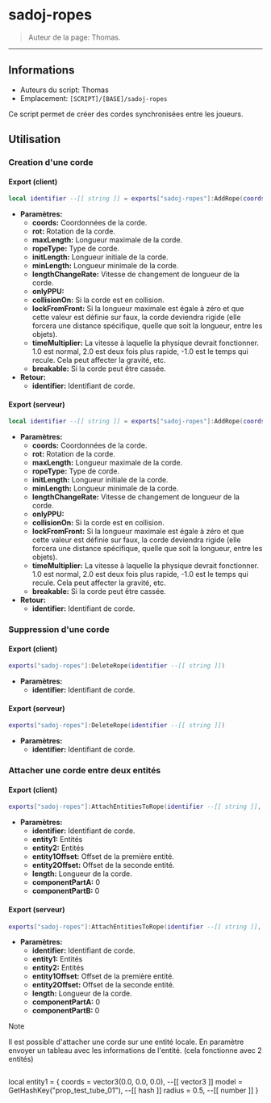 # sadoj-ropes

> Auteur de la page: Thomas.

---

## Informations

* Auteurs du script: Thomas
* Emplacement: `[SCRIPT]/[BASE]/sadoj-ropes`

Ce script permet de créer des cordes synchronisées entre les joueurs.


## Utilisation

### Creation d'une corde

<!-- tabs:start -->
#### **Export (client)**
```lua
local identifier --[[ string ]] = exports["sadoj-ropes"]:AddRope(coords --[[ vector3 ]], rot --[[ vector3 ]], maxLength --[[ number ]], ropeType --[[ number ]], initLength --[[ number ]], minLength --[[ number ]], lengthChangeRate --[[ number ]], onlyPPU --[[ boolean ]], collisionOn --[[ boolean ]], lockFromFront --[[ boolean ]], timeMultiplier --[[ number ]], breakable --[[ boolean ]])
```
* **Paramètres:**
  * **coords:** Coordonnées de la corde.
  * **rot:** Rotation de la corde.
  * **maxLength:** Longueur maximale de la corde.
  * **ropeType:** Type de corde.
  * **initLength:** Longueur initiale de la corde.
  * **minLength:** Longueur minimale de la corde.
  * **lengthChangeRate:** Vitesse de changement de longueur de la corde.
  * **onlyPPU:**
  * **collisionOn:** Si la corde est en collision.
  * **lockFromFront:** Si la longueur maximale est égale à zéro et que cette valeur est définie sur faux, la corde deviendra rigide (elle forcera une distance spécifique, quelle que soit la longueur, entre les objets).
  * **timeMultiplier:** La vitesse à laquelle la physique devrait fonctionner. 1.0 est normal, 2.0 est deux fois plus rapide, -1.0 est le temps qui recule. Cela peut affecter la gravité, etc.
  * **breakable:** Si la corde peut être cassée.
* **Retour:**
  * **identifier:** Identifiant de corde.

#### **Export (serveur)**
```lua
local identifier --[[ string ]] = exports["sadoj-ropes"]:AddRope(coords --[[ vector3 ]], rot --[[ vector3 ]], maxLength --[[ number ]], ropeType --[[ number ]], initLength --[[ number ]], minLength --[[ number ]], lengthChangeRate --[[ number ]], onlyPPU --[[ boolean ]], collisionOn --[[ boolean ]], lockFromFront --[[ boolean ]], timeMultiplier --[[ number ]], breakable --[[ boolean ]])
```
* **Paramètres:**
  * **coords:** Coordonnées de la corde.
  * **rot:** Rotation de la corde.
  * **maxLength:** Longueur maximale de la corde.
  * **ropeType:** Type de corde.
  * **initLength:** Longueur initiale de la corde.
  * **minLength:** Longueur minimale de la corde.
  * **lengthChangeRate:** Vitesse de changement de longueur de la corde.
  * **onlyPPU:**
  * **collisionOn:** Si la corde est en collision.
  * **lockFromFront:** Si la longueur maximale est égale à zéro et que cette valeur est définie sur faux, la corde deviendra rigide (elle forcera une distance spécifique, quelle que soit la longueur, entre les objets).
  * **timeMultiplier:** La vitesse à laquelle la physique devrait fonctionner. 1.0 est normal, 2.0 est deux fois plus rapide, -1.0 est le temps qui recule. Cela peut affecter la gravité, etc.
  * **breakable:** Si la corde peut être cassée.
* **Retour:**
  * **identifier:** Identifiant de corde.
<!-- tabs:end -->


### Suppression d'une corde

<!-- tabs:start -->
#### **Export (client)**
```lua
exports["sadoj-ropes"]:DeleteRope(identifier --[[ string ]])
```
* **Paramètres:**
  * **identifier:** Identifiant de corde.
#### **Export (serveur)**
```lua
exports["sadoj-ropes"]:DeleteRope(identifier --[[ string ]])
```
* **Paramètres:**
  * **identifier:** Identifiant de corde.
<!-- tabs:end -->


### Attacher une corde entre deux entités

<!-- tabs:start -->
#### **Export (client)**
```lua
exports["sadoj-ropes"]:AttachEntitiesToRope(identifier --[[ string ]], entity1 --[[ entity ]], entity2 --[[ entity ]], entity1Offset --[[ vector3 ]], entity2Offset --[[ vector3 ]], length --[[ number ]], componentPartA --[[ number ]], componentPartB --[[ number ]])
```
* **Paramètres:**
  * **identifier:** Identifiant de corde.
  * **entity1:** Entités
  * **entity2:** Entités
  * **entity1Offset:** Offset de la première entité.
  * **entity2Offset:** Offset de la seconde entité.
  * **length:** Longueur de la corde.
  * **componentPartA:** 0
  * **componentPartB:** 0

#### **Export (serveur)**
```lua
exports["sadoj-ropes"]:AttachEntitiesToRope(identifier --[[ string ]], entity1 --[[ entity ]], entity2 --[[ entity ]], entity1Offset --[[ vector3 ]], entity2Offset --[[ vector3 ]], length --[[ number ]], componentPartA --[[ number ]], componentPartB --[[ number ]])
```
* **Paramètres:**
  * **identifier:** Identifiant de corde.
  * **entity1:** Entités
  * **entity2:** Entités
  * **entity1Offset:** Offset de la première entité.
  * **entity2Offset:** Offset de la seconde entité.
  * **length:** Longueur de la corde.
  * **componentPartA:** 0
  * **componentPartB:** 0
<!-- tabs:end -->

> [!NOTE]
> Il est possible d'attacher une corde sur une entité locale. En paramètre envoyer un tableau avec les informations de l'entité. (cela fonctionne avec 2 entités)
>  ```lua
  local entity1 = {
    coords = vector3(0.0, 0.0, 0.0), --[[ vector3 ]]
    model = GetHashKey("prop_test_tube_01"), --[[ hash ]]
    radius = 0.5, --[[ number ]]
  }
>  ```


